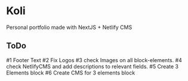 # Koli
Personal portfolio made with NextJS + Netlify CMS


## ToDo

#1 Footer Text
#2 Fix Logos
#3 check Images on all block-elements.
#4 check NetlifyCMS and add descriptions to relevant fields.
#5 Create 3 Elements block
#6 Create CMS for 3 elements block